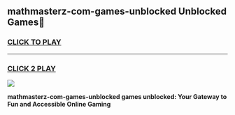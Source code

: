 
## mathmasterz-com-games-unblocked Unblocked Games👋
<h3>
<a href="https://news.freeplayer.one?title=mathmasterz-com-games-unblocked&ref=16F">CLICK TO PLAY</a></h3>
<hr>

<h3>
<a href="https://news.freeplayer.one?title=mathmasterz-com-games-unblocked&ref=16F">CLICK 2 PLAY</a>
  
</h3>

<a href="https://news.freeplayer.one?title=mathmasterz-com-games-unblocked&ref=16F/"><img src="https://clearcache.store/games.png"></a>


**mathmasterz-com-games-unblocked games unblocked: Your Gateway to Fun and Accessible Online Gaming**
